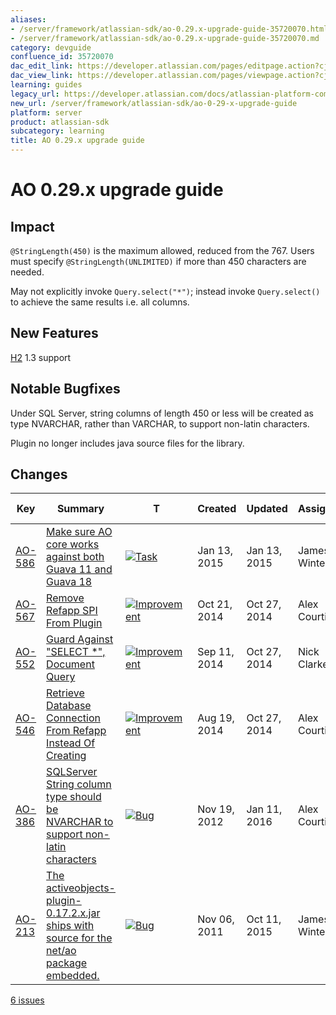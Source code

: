 ```yaml
---
aliases:
- /server/framework/atlassian-sdk/ao-0.29.x-upgrade-guide-35720070.html
- /server/framework/atlassian-sdk/ao-0.29.x-upgrade-guide-35720070.md
category: devguide
confluence_id: 35720070
dac_edit_link: https://developer.atlassian.com/pages/editpage.action?cjm=wozere&pageId=35720070
dac_view_link: https://developer.atlassian.com/pages/viewpage.action?cjm=wozere&pageId=35720070
learning: guides
legacy_url: https://developer.atlassian.com/docs/atlassian-platform-common-components/active-objects/ao-0-18-x-upgrade-guide/ao-0-29-x-upgrade-guide
new_url: /server/framework/atlassian-sdk/ao-0-29-x-upgrade-guide
platform: server
product: atlassian-sdk
subcategory: learning
title: AO 0.29.x upgrade guide
---
```

# AO 0.29.x upgrade guide

## Impact

`@StringLength(450)` is the maximum allowed, reduced from the 767. Users must specify `@StringLength(UNLIMITED)` if more than 450 characters are needed.

May not explicitly invoke `Query.select("*")`; instead invoke `Query.select()` to achieve the same results i.e. all columns.

## New Features

<a href="http://h2database.com/" class="external-link">H2</a> 1.3 support

## Notable Bugfixes

Under SQL Server, string columns of length 450 or less will be created as type NVARCHAR, rather than VARCHAR, to support non-latin characters.

Plugin no longer includes java source files for the library.

## Changes

| Key                                                                                                    | Summary                                                                                                                                                                                  | T                                                                                                                                                                                                                                                                                   | Created      | Updated      | Assignee      | Reporter      | P                                                                                                                                                | Status   | Resolution | Fix Version/S                 |
|--------------------------------------------------------------------------------------------------------|------------------------------------------------------------------------------------------------------------------------------------------------------------------------------------------|-------------------------------------------------------------------------------------------------------------------------------------------------------------------------------------------------------------------------------------------------------------------------------------|--------------|--------------|---------------|---------------|--------------------------------------------------------------------------------------------------------------------------------------------------|----------|------------|-------------------------------|
| <a href="https://ecosystem.atlassian.net/browse/AO-586?src=confmacro" class="external-link">AO-586</a> | <a href="https://ecosystem.atlassian.net/browse/AO-586?src=confmacro" class="external-link">Make sure AO core works against both Guava 11 and Guava 18</a>                               | <a href="https://ecosystem.atlassian.net/browse/AO-586?src=confmacro" class="external-link"><img src="https://ecosystem.atlassian.net/secure/viewavatar?size=xsmall&amp;avatarId=15318&amp;avatarType=issuetype" alt="Task" class="icon confluence-external-resource" /></a>        | Jan 13, 2015 | Jan 13, 2015 | James Winters | James Winters | <img src="https://ecosystem.atlassian.net/images/icons/priorities/major.svg" alt="Major" class="icon confluence-external-resource" width="16" /> | RESOLVED | Fixed      | 0.29.2                        |
| <a href="https://ecosystem.atlassian.net/browse/AO-567?src=confmacro" class="external-link">AO-567</a> | <a href="https://ecosystem.atlassian.net/browse/AO-567?src=confmacro" class="external-link">Remove Refapp SPI From Plugin</a>                                                            | <a href="https://ecosystem.atlassian.net/browse/AO-567?src=confmacro" class="external-link"><img src="https://ecosystem.atlassian.net/secure/viewavatar?size=xsmall&amp;avatarId=15310&amp;avatarType=issuetype" alt="Improvement" class="icon confluence-external-resource" /></a> | Oct 21, 2014 | Oct 27, 2014 | Alex Courtis  | Alex Courtis  | <img src="https://ecosystem.atlassian.net/images/icons/priorities/minor.svg" alt="Minor" class="icon confluence-external-resource" />            | RESOLVED | Fixed      | 0.29.1                        |
| <a href="https://ecosystem.atlassian.net/browse/AO-552?src=confmacro" class="external-link">AO-552</a> | <a href="https://ecosystem.atlassian.net/browse/AO-552?src=confmacro" class="external-link">Guard Against &quot;SELECT *&quot;, Document Query</a>                                       | <a href="https://ecosystem.atlassian.net/browse/AO-552?src=confmacro" class="external-link"><img src="https://ecosystem.atlassian.net/secure/viewavatar?size=xsmall&amp;avatarId=15310&amp;avatarType=issuetype" alt="Improvement" class="icon confluence-external-resource" /></a> | Sep 11, 2014 | Oct 27, 2014 | Nick Clarke   | Alex Courtis  | <img src="https://ecosystem.atlassian.net/images/icons/priorities/minor.svg" alt="Minor" class="icon confluence-external-resource" />            | RESOLVED | Fixed      | 0.29.1                        |
| <a href="https://ecosystem.atlassian.net/browse/AO-546?src=confmacro" class="external-link">AO-546</a> | <a href="https://ecosystem.atlassian.net/browse/AO-546?src=confmacro" class="external-link">Retrieve Database Connection From Refapp Instead Of Creating</a>                             | <a href="https://ecosystem.atlassian.net/browse/AO-546?src=confmacro" class="external-link"><img src="https://ecosystem.atlassian.net/secure/viewavatar?size=xsmall&amp;avatarId=15310&amp;avatarType=issuetype" alt="Improvement" class="icon confluence-external-resource" /></a> | Aug 19, 2014 | Oct 27, 2014 | Alex Courtis  | Alex Courtis  | <img src="https://ecosystem.atlassian.net/images/icons/priorities/major.svg" alt="Major" class="icon confluence-external-resource" />            | RESOLVED | Fixed      | 0.29.1                        |
| <a href="https://ecosystem.atlassian.net/browse/AO-386?src=confmacro" class="external-link">AO-386</a> | <a href="https://ecosystem.atlassian.net/browse/AO-386?src=confmacro" class="external-link">SQLServer String column type should be NVARCHAR to support non-latin characters</a>          | <a href="https://ecosystem.atlassian.net/browse/AO-386?src=confmacro" class="external-link"><img src="https://ecosystem.atlassian.net/secure/viewavatar?size=xsmall&amp;avatarId=15303&amp;avatarType=issuetype" alt="Bug" class="icon confluence-external-resource" /></a>         | Nov 19, 2012 | Jan 11, 2016 | Alex Courtis  | Tim Pettersen | <img src="https://ecosystem.atlassian.net/images/icons/priorities/critical.svg" alt="Critical" class="icon confluence-external-resource" />      | RESOLVED | Fixed      | 0.29.1                        |
| <a href="https://ecosystem.atlassian.net/browse/AO-213?src=confmacro" class="external-link">AO-213</a> | <a href="https://ecosystem.atlassian.net/browse/AO-213?src=confmacro" class="external-link">The activeobjects-plugin-0.17.2.x.jar ships with source for the net/ao package embedded.</a> | <a href="https://ecosystem.atlassian.net/browse/AO-213?src=confmacro" class="external-link"><img src="https://ecosystem.atlassian.net/secure/viewavatar?size=xsmall&amp;avatarId=15303&amp;avatarType=issuetype" alt="Bug" class="icon confluence-external-resource" /></a>         | Nov 06, 2011 | Oct 11, 2015 | James Winters | Brenden Bain  | <img src="https://ecosystem.atlassian.net/images/icons/priorities/major.svg" alt="Major" class="icon confluence-external-resource" />            | RESOLVED | Fixed      | 1.0.1, 1.1.0, 0.28.14, 0.29.4 |

<a href="https://ecosystem.atlassian.net/secure/IssueNavigator.jspa?reset=true&amp;jqlQuery=project+%3D+AO+AND+fixVersion+in+%280.29.1%2C+0.29.2%2C+0.29.3%2C+0.29.4%29+&amp;src=confmacro" class="external-link" title="View all matching issues in JIRA.">6 issues</a>







































































































































































































































































